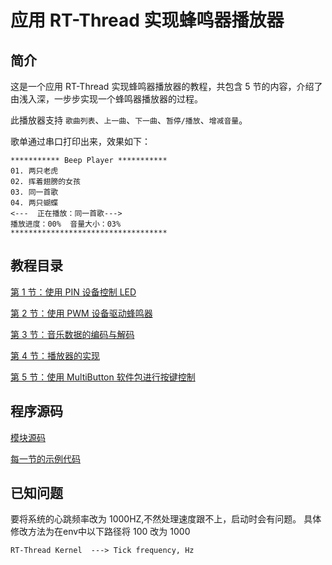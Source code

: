 # 应用 RT-Thread 实现蜂鸣器播放器
## 简介

这是一个应用 RT-Thread 实现蜂鸣器播放器的教程，共包含 5 节的内容，介绍了由浅入深，一步步实现一个蜂鸣器播放器的过程。

此播放器支持 `歌曲列表`、`上一曲`、`下一曲`、`暂停/播放`、`增减音量`。

歌单通过串口打印出来，效果如下：

```
*********** Beep Player ***********
01. 两只老虎
02. 挥着翅膀的女孩
03. 同一首歌
04. 两只蝴蝶
<---  正在播放：同一首歌--->
播放进度：00%  音量大小：03%
***********************************
```

## 教程目录

[第 1 节：使用 PIN 设备控制 LED](<https://github.com/Guozhanxin/RTT-BeepPlayer/blob/master/doc/第 1 节：使用 PIN 设备控制 LED.md>)

[第 2 节：使用 PWM 设备驱动蜂鸣器](<https://github.com/Guozhanxin/RTT-BeepPlayer/blob/master/doc/第 2 节：使用 PWM 设备驱动蜂鸣器.md>)

[第 3 节：音乐数据的编码与解码](<https://github.com/Guozhanxin/RTT-BeepPlayer/blob/master/doc/第 3 节：音乐数据的编码与解码.md>)

[第 4 节：播放器的实现](<https://github.com/Guozhanxin/RTT-BeepPlayer/blob/master/doc/第 4 节：播放器的实现.md>)

[第 5 节：使用 MultiButton 软件包进行按键控制](<https://github.com/Guozhanxin/RTT-BeepPlayer/blob/master/doc/第 5 节：使用 MultiButton 软件包进行按键控制.md>)

## 程序源码

[模块源码](code)

[每一节的示例代码](samples)

## 已知问题

要将系统的心跳频率改为 1000HZ,不然处理速度跟不上，启动时会有问题。
具体修改方法为在env中以下路径将 100 改为 1000

```
RT-Thread Kernel  ---> Tick frequency, Hz
```
